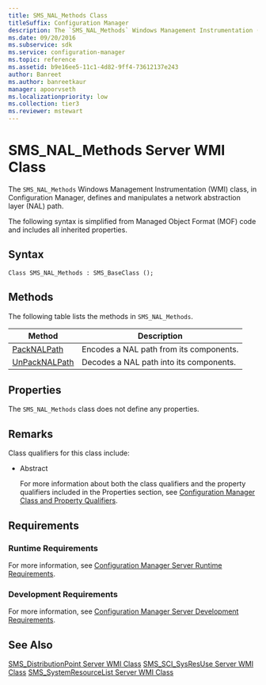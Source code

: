 ```yaml
---
title: SMS_NAL_Methods Class
titleSuffix: Configuration Manager
description: The `SMS_NAL_Methods` Windows Management Instrumentation (WMI) class, in Configuration Manager, defines and manipulates a network abstraction layer (NAL) path.
ms.date: 09/20/2016
ms.subservice: sdk
ms.service: configuration-manager
ms.topic: reference
ms.assetid: b9e16ee5-11c1-4d82-9ff4-73612137e243
author: Banreet
ms.author: banreetkaur
manager: apoorvseth
ms.localizationpriority: low
ms.collection: tier3
ms.reviewer: mstewart
---
```

# SMS_NAL_Methods Server WMI Class
The `SMS_NAL_Methods` Windows Management Instrumentation (WMI) class, in Configuration Manager, defines and manipulates a network abstraction layer (NAL) path.

 The following syntax is simplified from Managed Object Format (MOF) code and includes all inherited properties.

## Syntax

```
Class SMS_NAL_Methods : SMS_BaseClass ();

```

## Methods
 The following table lists the methods in `SMS_NAL_Methods`.

|Method|Description|
|------------|-----------------|
|[PackNALPath](../../../develop/reference/misc/packnalpath-method-in-class-sms_nal_methods.md)|Encodes a NAL path from its components.|
|[UnPackNALPath](../../../develop/reference/misc/unpacknalpath-method-in-class-sms_nal_methods.md)|Decodes a NAL path into its components.|

## Properties
 The `SMS_NAL_Methods` class does not define any properties.

## Remarks
 Class qualifiers for this class include:

- Abstract

  For more information about both the class qualifiers and the property qualifiers included in the Properties section, see [Configuration Manager Class and Property Qualifiers](../../../develop/reference/misc/class-and-property-qualifiers.md).

## Requirements

### Runtime Requirements
 For more information, see [Configuration Manager Server Runtime Requirements](../../../develop/core/reqs/server-runtime-requirements.md).

### Development Requirements
 For more information, see [Configuration Manager Server Development Requirements](../../../develop/core/reqs/server-development-requirements.md).

## See Also
 [SMS_DistributionPoint Server WMI Class](../../../develop/reference/core/servers/configure/sms_distributionpoint-server-wmi-class.md)
 [SMS_SCI_SysResUse Server WMI Class](../../../develop/reference/core/servers/configure/sms_sci_sysresuse-server-wmi-class.md)
 [SMS_SystemResourceList Server WMI Class](../../../develop/reference/core/servers/configure/sms_systemresourcelist-server-wmi-class.md)
